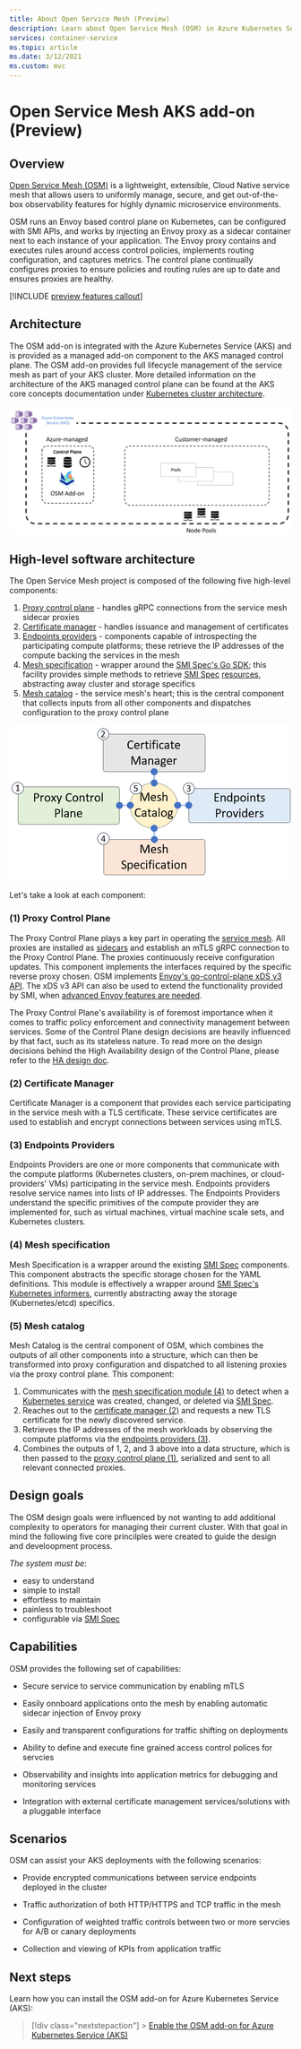 ```yaml
---
title: About Open Service Mesh (Preview)
description: Learn about Open Service Mesh (OSM) in Azure Kubernetes Service (AKS)
services: container-service
ms.topic: article
ms.date: 3/12/2021
ms.custom: mvc
---
```


# Open Service Mesh AKS add-on (Preview)

## Overview

[Open Service Mesh (OSM)](https://docs.openservicemesh.io/) is a lightweight, extensible, Cloud Native service mesh that allows users to uniformly manage, secure, and get out-of-the-box observability features for highly dynamic microservice environments.

OSM runs an Envoy based control plane on Kubernetes, can be configured with SMI APIs, and works by injecting an Envoy proxy as a sidecar container next to each instance of your application. The Envoy proxy contains and executes rules around access control policies, implements routing configuration, and captures metrics. The control plane continually configures proxies to ensure policies and routing rules are up to date and ensures proxies are healthy.

[!INCLUDE [preview features callout](./includes/preview/preview-callout.md)]

## Architecture

The OSM add-on is integrated with the Azure Kubernetes Service (AKS) and is provided as a managed add-on component to the AKS managed control plane. The OSM add-on provides full lifecycle management of the service mesh as part of your AKS cluster. More detailed information on the architecture of the AKS managed control plane can be found at the AKS core concepts documentation under [Kubernetes cluster architecture](https://docs.microsoft.com/azure/aks/concepts-clusters-workloads#kubernetes-cluster-architecture).

![OSM add-on AKS architecture](./media/aks-osm-addon/aks-osm-addon-arch.png)

## High-level software architecture

The Open Service Mesh project is composed of the following five high-level components:

1. [Proxy control plane](#1-proxy-control-plane) - handles gRPC connections from the service mesh sidecar proxies
2. [Certificate manager](#2-certificate-manager) - handles issuance and management of certificates
3. [Endpoints providers](#3-endpoints-providers) - components capable of introspecting the participating compute platforms; these retrieve the IP addresses of the compute backing the services in the mesh
4. [Mesh specification](#4-mesh-specification) - wrapper around the [SMI Spec's Go SDK](https://github.com/deislabs/smi-sdk-go); this facility provides simple methods to retrieve [SMI Spec](https://smi-spec.io/) [resources](https://github.com/deislabs/smi-spec#service-mesh-interface), abstracting away cluster and storage specifics
5. [Mesh catalog](#5-mesh-catalog) - the service mesh's heart; this is the central component that collects inputs from all other components and dispatches configuration to the proxy control plane

![OSM Components Releationship](./media/aks-osm-addon/osm-high-level-arch.png)

Let's take a look at each component:

### (1) Proxy Control Plane

The Proxy Control Plane plays a key part in operating the [service mesh](https://www.bing.com/search?q=What%27s+a+service+mesh%3F). All proxies are installed as [sidecars](https://docs.microsoft.com/azure/architecture/patterns/sidecar) and establish an mTLS gRPC connection to the Proxy Control Plane. The proxies continuously receive configuration updates. This component implements the interfaces required by the specific reverse proxy chosen. OSM implements [Envoy's go-control-plane xDS v3 API](https://github.com/envoyproxy/go-control-plane). The xDS v3 API can also be used to extend the functionality provided by SMI, when [advanced Envoy features are needed](https://github.com/openservicemesh/osm/issues/1376).

The Proxy Control Plane's availability is of foremost importance when it comes to traffic policy enforcement and connectivity management between services. Some of the Control Plane design decisions are heavily influenced by that fact, such as its stateless nature. To read more on the design decisions behind the High Availability design of the Control Plane, please refer to the [HA design doc](https://docs.openservicemesh.io/docs/ha/).

### (2) Certificate Manager

Certificate Manager is a component that provides each service participating in the service mesh with a TLS certificate.
These service certificates are used to establish and encrypt connections between services using mTLS.

### (3) Endpoints Providers

Endpoints Providers are one or more components that communicate with the compute platforms (Kubernetes clusters, on-prem machines, or cloud-providers' VMs) participating in the service mesh. Endpoints providers resolve service names into lists of IP addresses. The Endpoints Providers understand the specific primitives of the compute provider they are implemented for, such as virtual machines, virtual machine scale sets, and Kubernetes clusters.

### (4) Mesh specification

Mesh Specification is a wrapper around the existing [SMI Spec](https://github.com/deislabs/smi-spec) components. This component abstracts the specific storage chosen for the YAML definitions. This module is effectively a wrapper around [SMI Spec's Kubernetes informers](https://github.com/deislabs/smi-sdk-go), currently abstracting away the storage (Kubernetes/etcd) specifics.

### (5) Mesh catalog

Mesh Catalog is the central component of OSM, which combines the outputs of all other components into a structure, which can then be transformed into proxy configuration and dispatched to all listening proxies via the proxy control plane.
This component:

1. Communicates with the [mesh specification module (4)](#4-mesh-specification) to detect when a [Kubernetes service](https://kubernetes.io/docs/concepts/services-networking/service/) was created, changed, or deleted via [SMI Spec](https://github.com/deislabs/smi-spec).
1. Reaches out to the [certificate manager (2)](#2-certificate-manager) and requests a new TLS certificate for the newly discovered service.
1. Retrieves the IP addresses of the mesh workloads by observing the compute platforms via the [endpoints providers (3)](#3-endpoints-providers).
1. Combines the outputs of 1, 2, and 3 above into a data structure, which is then passed to the [proxy control plane (1)](#1-proxy-control-plane), serialized and sent to all relevant connected proxies.

## Design goals

The OSM design goals were influenced by not wanting to add additional complexity to operators for managing their current cluster. With that goal in mind the following five core princilples were created to guide the design and develoopment process.

_The system must be:_

- easy to understand
- simple to install
- effortless to maintain
- painless to troubleshoot
- configurable via [SMI Spec](https://smi-spec.io/)

## Capabilities

OSM provides the following set of capabilities:

- Secure service to service communication by enabling mTLS

- Easily onnboard applications onto the mesh by enabling automatic sidecar injection of Envoy proxy

- Easily and transparent configurations for traffic shifting on deployments

- Ability to define and execute fine grained access control polices for servcies

- Observability and insights into application metrics for debugging and monitoring services

- Integration with external certificate management services/solutions with a pluggable interface

## Scenarios

OSM can assist your AKS deployments with the following scenarios:

- Provide encrypted communications between service endpoints deployed in the cluster

- Traffic authorization of both HTTP/HTTPS and TCP traffic in the mesh

- Configuration of weighted traffic controls between two or more servcies for A/B or canary deployments

- Collection and viewing of KPIs from application traffic

## Next steps

Learn how you can install the OSM add-on for Azure Kubernetes Service (AKS):

> [!div class="nextstepaction"] > [Enable the OSM add-on for Azure Kubernetes Service (AKS)](./servicemesh-osm-install.md)
